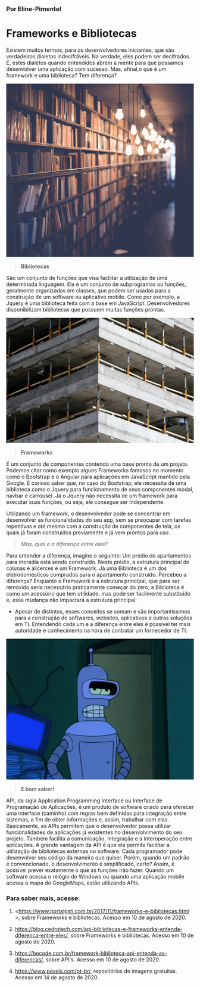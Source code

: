 ### Por Eline-Pimentel

# Frameworks e Bibliotecas

Existem muitos termos, para os desenvolvedores iniciantes, que são verdadeiros dialetos indecifráveis. Na verdade, eles podem ser decifrados. E, estes dialetos quando entendidos abrem a mente para que possamos desenvolver uma aplicação com sucesso. Mas, afinal,o que é um framework e uma biblioteca? Tem diferença?

![Estante de biblioteca](./images/biblioteca.jpg)


> **Bibliotecas**

 São um conjunto de funções que visa facilitar a utilização de uma determinada linguagem. Ela é um conjunto de subprogramas ou funções, geralmente organizadas em classes, que podem ser usadas para a construção de um software ou aplicativo mobile. Como por exemplo, a Jquery é uma biblioteca feita com a base em JavaScript. Desenvolvedores disponibilizam bibliotecas que possuem muitas funções prontas. 


![Estrutura de prédio](./images/estrutura.jpg)  

> **Frameworks**

 É um conjunto de componentes contendo uma base pronta de um projeto. Podemos citar como exemplo alguns Frameworks famosos no momento como o Bootstrap e o Angular para aplicações em JavaScript mantido pela Google. É curioso saber que, no caso do Bootstrap, ele necessita de uma biblioteca como o Jquery para funcionamento de seus componentes modal, navbar e carrousel. Já o Jquery não necessita de um framework para executar suas funções, ou seja, ele consegue ser independente.
 
 Utilizando um framework, o desenvolvedor pode se concentrar em desenvolver as funcionalidades do seu app, sem se preocupar com tarefas repetitivas e até mesmo com a construção de componentes de tela, os quais já foram construídos previamente e já vem prontos para uso.

> *Mas, qual é a diferença entre eles?*

Para entender a diferença, imagine o seguinte: Um prédio de apartamentos para moradia está sendo construído. Neste prédio, a estrutura principal de colunas e alicerces é um Framework. Já uma Biblioteca é um dos eletrodomésticos comprados para o apartamento construído. Percebeu a diferença? Enquanto o Framework é a estrutura principal, que para ser removido seria necessário praticamente começar do zero, a Biblioteca é como um acessório que tem utilidade, mas pode ser facilmente substituído e, essa mudança não impactará a estrutura principal.

- Apesar de distintos, esses conceitos se somam e são importantíssimos para a construção de softwares, websites, aplicativos e outras soluções em TI. Entendendo cada um e a diferença entre eles é possível ter mais autoridade e conhecimento na hora de contratar um fornecedor de TI.


![Gif sabendo tudo](./images/saber.gif) 

> **É bom saber!** 

API, da sigla Application Programming Interface ou Interface de Programação de Aplicações, é um produto de software criado para oferecer uma interface (caminho) com regras bem definidas para integração entre sistemas, a fim de obter informações e, assim, trabalhar com elas. Basicamente, as APIs permitem que o desenvolvedor possa utilizar funcionalidades de aplicações já existentes no desenvolvimento do seu projeto. Também facilita a comunicação, integração e a interoperação entre aplicações. A grande vantagem da API é que ela permite facilitar a utilização de bibliotecas externas no software. Cada programador pode desenvolver seu código da maneira que quiser. Porém, quando um padrão é convencionado, o desenvolvimento é simplificado, certo? Assim, é possível prever exatamente o que as funções irão fazer. Quando um software acessa o relógio do Windows ou quando uma aplicação mobile acessa o mapa do GoogleMaps, estão utilizando APIs.



### Para saber mais, acesse:

 1. <https://www.portalgsti.com.br/2017/11/frameworks-e-bibliotecas.html >, sobre Frameworks e bibliotecas. Acesso em 10 de agosto de 2020.

 2. <https://blog.cedrotech.com/api-bibliotecas-e-frameworks-entenda-diferenca-entre-eles/>, sobre Frameworks e bibliotecas. Acesso em 10 de agosto de 2020.

 3. <https://becode.com.br/framework-biblioteca-api-entenda-as-diferencas/>, sobre API's. Acesso em 10 de agosto de 2020.

 4. <https://www.pexels.com/pt-br/>, repositórios de imagens gratuitas. Acesso em 14 de agosto de 2020.